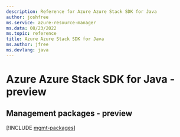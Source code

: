 ```yaml
---
description: Reference for Azure Azure Stack SDK for Java
author: joshfree
ms.service: azure-resource-manager
ms.data: 08/23/2022
ms.topic: reference
title: Azure Azure Stack SDK for Java
ms.author: jfree
ms.devlang: java
---
```

# Azure Azure Stack SDK for Java - preview

## Management packages - preview
[!INCLUDE [mgmt-packages](azure-stack-mgmt-index.md)]